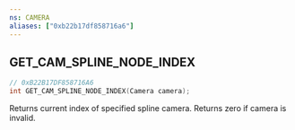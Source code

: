 ```yaml
---
ns: CAMERA
aliases: ["0xb22b17df858716a6"]
---
```

## GET_CAM_SPLINE_NODE_INDEX

```c
// 0xB22B17DF858716A6
int GET_CAM_SPLINE_NODE_INDEX(Camera camera);
```

Returns current index of specified spline camera. Returns zero if camera is invalid.

